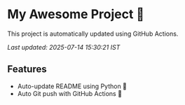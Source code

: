 # My Awesome Project 🚀

This project is automatically updated using GitHub Actions.

_Last updated: 2025-07-14 15:30:21 IST_

## Features
- Auto-update README using Python 🐍
- Auto Git push with GitHub Actions 🤖
